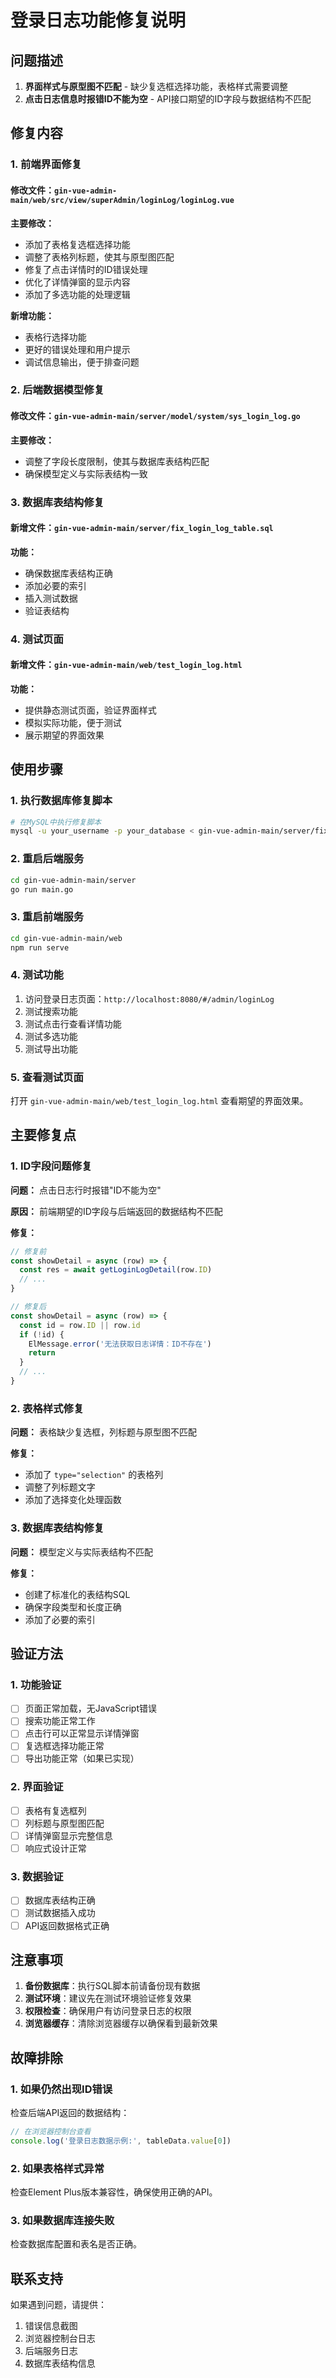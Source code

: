 # 登录日志功能修复说明

## 问题描述

1. **界面样式与原型图不匹配** - 缺少复选框选择功能，表格样式需要调整
2. **点击日志信息时报错ID不能为空** - API接口期望的ID字段与数据结构不匹配

## 修复内容

### 1. 前端界面修复

#### 修改文件：`gin-vue-admin-main/web/src/view/superAdmin/loginLog/loginLog.vue`

**主要修改：**
- 添加了表格复选框选择功能
- 调整了表格列标题，使其与原型图匹配
- 修复了点击详情时的ID错误处理
- 优化了详情弹窗的显示内容
- 添加了多选功能的处理逻辑

**新增功能：**
- 表格行选择功能
- 更好的错误处理和用户提示
- 调试信息输出，便于排查问题

### 2. 后端数据模型修复

#### 修改文件：`gin-vue-admin-main/server/model/system/sys_login_log.go`

**主要修改：**
- 调整了字段长度限制，使其与数据库表结构匹配
- 确保模型定义与实际表结构一致

### 3. 数据库表结构修复

#### 新增文件：`gin-vue-admin-main/server/fix_login_log_table.sql`

**功能：**
- 确保数据库表结构正确
- 添加必要的索引
- 插入测试数据
- 验证表结构

### 4. 测试页面

#### 新增文件：`gin-vue-admin-main/web/test_login_log.html`

**功能：**
- 提供静态测试页面，验证界面样式
- 模拟实际功能，便于测试
- 展示期望的界面效果

## 使用步骤

### 1. 执行数据库修复脚本

```bash
# 在MySQL中执行修复脚本
mysql -u your_username -p your_database < gin-vue-admin-main/server/fix_login_log_table.sql
```

### 2. 重启后端服务

```bash
cd gin-vue-admin-main/server
go run main.go
```

### 3. 重启前端服务

```bash
cd gin-vue-admin-main/web
npm run serve
```

### 4. 测试功能

1. 访问登录日志页面：`http://localhost:8080/#/admin/loginLog`
2. 测试搜索功能
3. 测试点击行查看详情功能
4. 测试多选功能
5. 测试导出功能

### 5. 查看测试页面

打开 `gin-vue-admin-main/web/test_login_log.html` 查看期望的界面效果。

## 主要修复点

### 1. ID字段问题修复

**问题：** 点击日志行时报错"ID不能为空"

**原因：** 前端期望的ID字段与后端返回的数据结构不匹配

**修复：**
```javascript
// 修复前
const showDetail = async (row) => {
  const res = await getLoginLogDetail(row.ID)
  // ...
}

// 修复后
const showDetail = async (row) => {
  const id = row.ID || row.id
  if (!id) {
    ElMessage.error('无法获取日志详情：ID不存在')
    return
  }
  // ...
}
```

### 2. 表格样式修复

**问题：** 表格缺少复选框，列标题与原型图不匹配

**修复：**
- 添加了 `type="selection"` 的表格列
- 调整了列标题文字
- 添加了选择变化处理函数

### 3. 数据库表结构修复

**问题：** 模型定义与实际表结构不匹配

**修复：**
- 创建了标准化的表结构SQL
- 确保字段类型和长度正确
- 添加了必要的索引

## 验证方法

### 1. 功能验证

- [ ] 页面正常加载，无JavaScript错误
- [ ] 搜索功能正常工作
- [ ] 点击行可以正常显示详情弹窗
- [ ] 复选框选择功能正常
- [ ] 导出功能正常（如果已实现）

### 2. 界面验证

- [ ] 表格有复选框列
- [ ] 列标题与原型图匹配
- [ ] 详情弹窗显示完整信息
- [ ] 响应式设计正常

### 3. 数据验证

- [ ] 数据库表结构正确
- [ ] 测试数据插入成功
- [ ] API返回数据格式正确

## 注意事项

1. **备份数据库**：执行SQL脚本前请备份现有数据
2. **测试环境**：建议先在测试环境验证修复效果
3. **权限检查**：确保用户有访问登录日志的权限
4. **浏览器缓存**：清除浏览器缓存以确保看到最新效果

## 故障排除

### 1. 如果仍然出现ID错误

检查后端API返回的数据结构：
```javascript
// 在浏览器控制台查看
console.log('登录日志数据示例:', tableData.value[0])
```

### 2. 如果表格样式异常

检查Element Plus版本兼容性，确保使用正确的API。

### 3. 如果数据库连接失败

检查数据库配置和表名是否正确。

## 联系支持

如果遇到问题，请提供：
1. 错误信息截图
2. 浏览器控制台日志
3. 后端服务日志
4. 数据库表结构信息